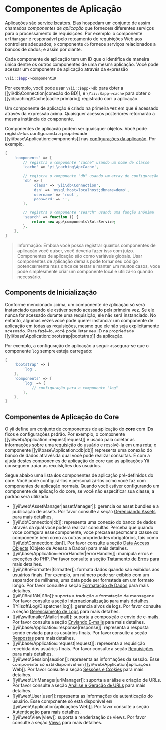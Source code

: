 Componentes de Aplicação
========================

Aplicações são [service locators](concept-service-locator.md). Elas hospedam um
conjunto de assim chamados *componentes de aplicação* que fornecem diferentes
serviços para o processamento de requisições. Por exemplo, o componente
`urlManager` é responsável pelo roteamento de requisições Web aos controllers
adequados; o componente `db` fornece serviços relacionados a bancos de dados; e
assim por diante.

Cada componente de aplicação tem um ID que o identifica de maneira única dentre
os outros componentes de uma mesma aplicação. Você pode acessar um componente de
aplicação através da expressão

```php
\Yii::$app->componentID
```

Por exemplo, você pode usar `\Yii::$app->db` para obter a [[yii\db\Connection|conexão do BD]],
e `\Yii::$app->cache` para obter o [[yii\caching\Cache|cache primário]] registrado
com a aplicação.

Um componente de aplicação é criado na primeira vez em que é acessado através
da expressão acima. Quaisquer acessos posteriores retornarão a mesma instância
do componente.

Componentes de aplicação podem ser quaisquer objetos. Você pode registrá-los
configurando a propriedade [[yii\base\Application::components]] nas
[configurações da aplicação](structure-applications.md#application-configurations).
Por exemplo,

```php
[
    'components' => [
        // registra o componente "cache" usando um nome de classe
        'cache' => 'yii\caching\ApcCache',

        // registra o componente "db" usando um array de configuração
        'db' => [
            'class' => 'yii\db\Connection',
            'dsn' => 'mysql:host=localhost;dbname=demo',
            'username' => 'root',
            'password' => '',
        ],

        // registra o componente "search" usando uma função anônima
        'search' => function () {
            return new app\components\SolrService;
        },
    ],
]
```

> Informação: Embora você possa registrar quantos componentes de aplicação você quiser,
  você deveria fazer isso com juízo. Componentes de aplicação são como variáveis
  globais. Usar componentes de aplicação demais pode tornar seu código
  potencialmente mais difícil de testar e manter. Em muitos casos, você pode
  simplesmente criar um componente local e utilizá-lo quando necessário.


## Components de Inicialização <span id="bootstrapping-components"></span>

Conforme mencionado acima, um componente de aplicação só será instanciado quando
ele estiver sendo acessado pela primeira vez. Se ele nunca for acessado durante
uma requisição, ele não será instanciado. No entanto, algumas vezes você pode
querer instanciar um componente de aplicação em todas as requisições, mesmo que
ele não seja explicitamente acessado. Para fazê-lo, você pode listar seu ID na
propriedade [[yii\base\Application::bootstrap|bootstrap]] da aplicação.

Por exemplo, a configuração de aplicação a seguir assegura-se que o componente
`log` sempre esteja carregado:

```php
[
    'bootstrap' => [
        'log',
    ],
    'components' => [
        'log' => [
            // configuração para o componente "log"
        ],
    ],
]
```


## Componentes de Aplicação do Core <span id="core-application-components"></span>

O yii define um conjunto de componentes de aplicação do **core** com IDs fixos
e configurações padrão. Por exemplo, o componente [[yii\web\Application::request|request]]
é usado para coletar as informações sobre uma requisição do usuário e resolvê-la
em uma [rota](runtime-routing.md); o componente [[yii\base\Application::db|db]]
representa uma conexão do banco de dados através da qual você pode realizar
consultas. É com a ajuda destes componentes de aplicação do core que as aplicações
Yii conseguem tratar as requisições dos usuários.

Segue abaixo uma lista dos componentes de aplicação pré-definidos do core. Você
pode configurá-los e personalizá-los como você faz com componentes de aplicação
normais. Quando você estiver configurando um componente de aplicação do core,
se você não especificar sua classe, a padrão será utilizada.

* [[yii\web\AssetManager|assetManager]]: gerencia os asset bundles e a publicação
  de assets. Por favor consulte a seção [Gerenciando Assets](structure-assets.md)
  para mais detalhes.
* [[yii\db\Connection|db]]: representa uma conexão do banco de dados através da
  qual você poderá realizar consultas. Perceba que quando você configura esse
  componente, você precisa especificar a classe do componente bem como as outras
  propriedades obrigatórios, tais como [[yii\db\Connection::dsn]]. Por favor
  consulte a seção [Data Access Objects](db-dao.md) (Objeto de Acesso a Dados)
  para mais detalhes.
* [[yii\base\Application::errorHandler|errorHandler]]: manipula erros e exceções
  do PHP. Por favor consulte a seção [Tratamento de Erros](runtime-handling-errors.md)
  para mais detalhes.
* [[yii\i18n\Formatter|formatter]]: formata dados quando são exibidos aos
  usuários finais. Por exemplo, um número pode ser exibido com um separador de
  milhares, uma data pode ser formatada em um formato longo. Por favor consulte
  a seção [Formatação de Dados](output-formatting.md) para mais detalhes.
* [[yii\i18n\I18N|i18n]]: suporta a tradução e formatação de mensagens. Por favor
  consulte a seção [Internacionalização](tutorial-i18n.md) para mais detalhes.
* [[Yiisoft\Log\Dispatcher|log]]: gerencia alvos de logs. Por favor consulte a seção
  [Gerenciamento de Logs](runtime-logging.md) para mais detalhes.
* [[yii\swiftmailer\Mailer|mail]]: suporta a composição e envio de e-mails. Por
  favor consulte a seção [Enviando E-mails](tutorial-mailing.md) para mais
  detalhes.
* [[yii\base\Application::response|response]]: representa a resposta sendo enviada
  para os usuários finais. Por favor consulte a seção [Respostas](runtime-responses.md)
  para mais detalhes.
* [[yii\base\Application::request|request]]: representa a requisição recebida dos
  usuários finais. Por favor consulte a seção [Requisições](runtime-requests.md)
  para mais detalhes.
* [[yii\web\Session|session]]: representa as informações da sessão. Esse componente
  só está disponível em [[yii\web\Application|aplicações Web]]. Por favor consulte
  a seção [Sessões e Cookies](runtime-sessions-cookies.md) para mais detalhes.
* [[yii\web\UrlManager|urlManager]]: suporta a análise e criação de URLs. Por
  favor consulte a seção [Análise e Geração de URLs](runtime-routing.md)
  para mais detalhes.
* [[yii\web\User|user]]: representa as informações de autenticação do usuário.
  Esse componente só está disponível em [[yii\web\Application|aplicações Web]].
  Por favor consulte a seção [Autenticação](security-authentication.md) para
  mais detalhes.
* [[yii\web\View|view]]: suporta a renderização de views. Por favor consulte a
  seção [Views](structure-views.md) para mais detalhes.
